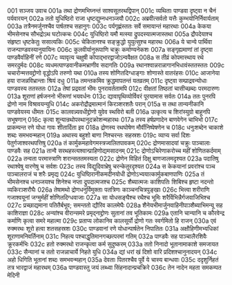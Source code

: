 001  सञ्जय उवाच
001a तथा द्रोणमभिघ्नन्तं साश्वसूतरथद्विपान्
001c व्यथिताः पाण्डवा दृष्ट्वा न चैनं पर्यवारयन्
002a ततो युधिष्ठिरो राजा धृष्टद्युम्नधनञ्जयौ
002c अब्रवीत्सर्वतो यत्तैः कुम्भयोनिर्निवार्यताम्
003a तत्रैनमर्जुनश्चैव पार्षतश्च सहानुगः
003c पर्यगृह्णंस्ततः सर्वे समायान्तं महारथाः
004a केकया भीमसेनश्च सौभद्रोऽथ घटोत्कचः
004c युधिष्ठिरो यमौ मत्स्या द्रुपदस्यात्मजास्तथा
005a द्रौपदेयाश्च संहृष्टा धृष्टकेतुः ससात्यकिः
005c चेकितानश्च सङ्क्रुद्धो युयुत्सुश्च महारथः
006a ये चान्ये पार्थिवा राजन्पाण्डवस्यानुयायिनः
006c कुलवीर्यानुरूपाणि चक्रुः कर्माण्यनेकशः
007a सङ्गृह्यमाणां तां दृष्ट्वा पाण्डवैर्वाहिनीं रणे
007c व्यावृत्य चक्षुषी कोपाद्भारद्वाजोऽन्ववैक्षत
008a स तीव्रं कोपमास्थाय रथे समरदुर्मदः
008c व्यधमत्पाण्डवानीकमभ्राणीव सदागतिः
009a रथानश्वान्नरान्नागानभिधावंस्ततस्ततः
009c चचारोन्मत्तवद्द्रोणो वृद्धोऽपि तरुणो यथा
010a तस्य शोणितदिग्धाङ्गाः शोणास्ते वातरंहसः
010c आजानेया हया राजन्नविभ्रान्ताः श्रियं दधुः
011a तमन्तकमिव क्रुद्धमापतन्तं यतव्रतम्
011c दृष्ट्वा सम्प्राद्रवन्योधाः पाण्डवस्य ततस्ततः
012a तेषां प्रद्रवतां भीमः पुनरावर्ततामपि
012c वीक्षतां तिष्ठतां चासीच्छब्दः परमदारुणः
013a शूराणां हर्षजननो भीरूणां भयवर्धनः
013c द्यावापृथिव्योर्विवरं पूरयामास सर्वतः
014a ततः पुनरपि द्रोणो नाम विश्रावयन्युधि
014c अकरोद्रौद्रमात्मानं किरञ्शरशतैः परान्
015a स तथा तान्यनीकानि पाण्डवेयस्य धीमतः
015c कालवन्न्यवधीद्द्रोणो युवेव स्थविरो बली
016a उत्कृत्य च शिरांस्युग्रो बाहूनपि सभूषणान्
016c कृत्वा शून्यान्रथोपस्थानुदक्रोशन्महारथः
017a तस्य हर्षप्रणादेन बाणवेगेन चाभिभो
017c प्राकम्पन्त रणे योधा गावः शीतार्दिता इव
018a द्रोणस्य रथघोषेण मौर्वीनिष्पेषणेन च
018c धनुःशब्देन चाकाशे शब्दः समभवन्महान्
019a अथास्य बहुशो बाणा निश्चरन्तः सहस्रशः
019c व्याप्य सर्वा दिशः पेतुर्गजाश्वरथपत्तिषु
020a तं कार्मुकमहावेगमस्त्रज्वलितपावकम्
020c द्रोणमासादयां चक्रुः पाञ्चालाः पाण्डवैः सह
021a तान्वै सरथहस्त्यश्वान्प्राहिणोद्यमसादनम्
021c द्रोणोऽचिरेणाकरोच्च महीं शोणितकर्दमाम्
022a तन्वता परमास्त्राणि शरान्सततमस्यता
022c द्रोणेन विहितं दिक्षु बाणजालमदृश्यत
023a पदातिषु रथाश्वेषु वारणेषु च सर्वशः
023c तस्य विद्युदिवाभ्रेषु चरन्केतुरदृश्यत
024a स केकयानां प्रवरांश्च पञ्च पाञ्चालराजं च शरैः प्रमृद्य
024c युधिष्ठिरानीकमदीनयोधी द्रोणोऽभ्ययात्कार्मुकबाणपाणिः
025a तं भीमसेनश्च धनञ्जयश्च शिनेश्च नप्ता द्रुपदात्मजश्च
025c शैब्यात्मजः काशिपतिः शिबिश्च हृष्टा नदन्तो व्यकिरञ्शरौघैः
026a तेषामथो द्रोणधनुर्विमुक्ताः पतत्रिणः काञ्चनचित्रपुङ्खाः
026c भित्त्वा शरीराणि गजाश्वयूनां जग्मुर्महीं शोणितदिग्धवाजाः
027a सा योधसङ्घैश्च रथैश्च भूमिः शरैर्विभिन्नैर्गजवाजिभिश्च
027c प्रच्छाद्यमाना पतितैर्बभूव; समन्ततो द्यौरिव कालमेघैः
028a शैनेयभीमार्जुनवाहिनीपाञ्शैब्याभिमन्यू सह काशिराज्ञा
028c अन्यांश्च वीरान्समरे प्रमृद्नाद्द्रोणः सुतानां तव भूतिकामः
029a एतानि चान्यानि च कौरवेन्द्र कर्माणि कृत्वा समरे महात्मा
029c प्रताप्य लोकानिव कालसूर्यो द्रोणो गतः स्वर्गमितो हि राजन्
030a एवं रुक्मरथः शूरो हत्वा शतसहस्रशः
030c पाण्डवानां रणे योधान्पार्षतेन निपातितः
031a अक्षौहिणीमभ्यधिकां शूराणामनिवर्तिनाम्
031c निहत्य पश्चाद्धृतिमानगच्छत्परमां गतिम्
032a पाण्डवैः सह पाञ्चालैरशिवैः क्रूरकर्मभिः
032c हतो रुक्मरथो राजन्कृत्वा कर्म सुदुष्करम्
033a ततो निनादो भूतानामाकाशे समजायत
033c सैन्यानां च ततो राजन्नाचार्ये निहते युधि
034a द्यां धरां खं दिशो वारि प्रदिशश्चानुनादयन्
034c अहो धिगिति भूतानां शब्दः समभवन्महान्
035a देवताः पितरश्चैव पूर्वे ये चास्य बान्धवाः
035c ददृशुर्निहतं तत्र भारद्वाजं महारथम्
036a पाण्डवास्तु जयं लब्ध्वा सिंहनादान्प्रचक्रिरे
036c तेन नादेन महता समकम्पत मेदिनी

